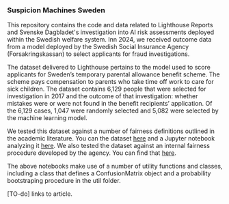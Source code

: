 ### Suspicion Machines Sweden 

This repository contains the code and data related to Lighthouse Reports and Svenske Dagbladet's investigation into AI risk assessments deployed within the Swedish welfare system. Inn 2024, we received outcome data from a model deployed by the Swedish Social Insurance Agency (Forsakringskassan) to select applicants for fraud investigations. 

The dataset delivered to Lighthouse pertains to the model used to score applicants for Sweden’s temporary parental allowance benefit scheme. The scheme pays compensation to parents who take time off work to care for sick children. The dataset contains 6,129 people that were selected for investigation in 2017 and the outcome of that investigation: whether mistakes were or were not found in the benefit recipients’ application. Of the 6,129 cases, 1,047 were randomly selected and 5,082 were selected by the machine learning model. 

We tested this dataset against a number of fairness definitions outlined in the academic literature. You can the dataset [here](data/data_english.xlsx) and a Jupyter notebook analyzing it [here](sweden_algo_fairness.ipynb). We also tested the dataset against an internal fairness procedure developed by the agency. You can find that [here](sweden_sia_fairness.ipynb). 

The above notebooks make use of a number of utility functions and classes, including a class that defines a ConfusionMatrix object and a probability bootstraping procedure in the util folder. 

[TO-do] links to article. 
